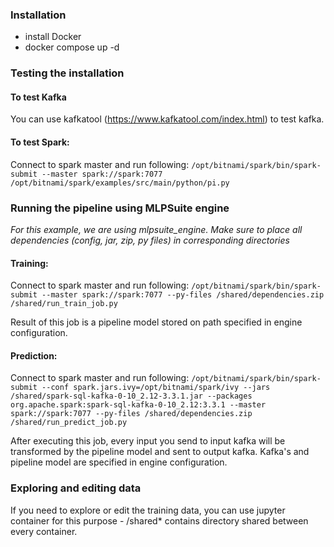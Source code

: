 ### Installation
- install Docker
- docker compose up -d

### Testing the installation

#### To test Kafka
You can use kafkatool (https://www.kafkatool.com/index.html) to test kafka. 

#### To test Spark: 
Connect to spark master and run following:
`/opt/bitnami/spark/bin/spark-submit --master spark://spark:7077 /opt/bitnami/spark/examples/src/main/python/pi.py`

### Running the pipeline using MLPSuite engine ###
*For this example, we are using mlpsuite_engine. Make sure to place all dependencies (config, jar, zip, py files) in corresponding directories*
#### Training:
Connect to spark master and run following: `/opt/bitnami/spark/bin/spark-submit --master spark://spark:7077 --py-files /shared/dependencies.zip /shared/run_train_job.py`

Result of this job is a pipeline model stored on path specified in engine configuration.
#### Prediction:
Connect to spark master and run following: `/opt/bitnami/spark/bin/spark-submit --conf spark.jars.ivy=/opt/bitnami/spark/ivy --jars /shared/spark-sql-kafka-0-10_2.12-3.3.1.jar --packages org.apache.spark:spark-sql-kafka-0-10_2.12:3.3.1 --master spark://spark:7077 --py-files /shared/dependencies.zip /shared/run_predict_job.py`

After executing this job, every input you send to input 
kafka will be transformed by the pipeline model and sent to output kafka.
Kafka's and pipeline model are specified in engine configuration.
### Exploring and editing data
If you need to explore or edit the training data, you can use jupyter container for this purpose - /shared* contains directory shared between every container.
